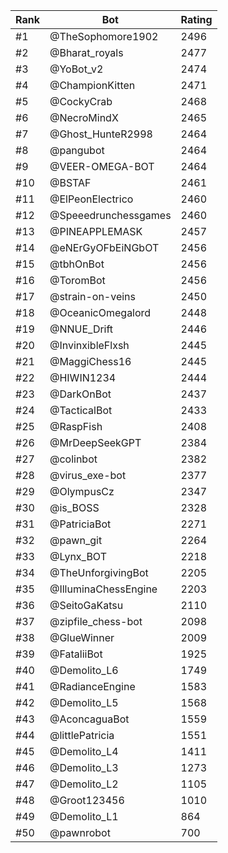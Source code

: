Rank|Bot|Rating
---|---|---
#1|@TheSophomore1902|2496
#2|@Bharat_royals|2477
#3|@YoBot_v2|2474
#4|@ChampionKitten|2471
#5|@CockyCrab|2468
#6|@NecroMindX|2465
#7|@Ghost_HunteR2998|2464
#8|@pangubot|2464
#9|@VEER-OMEGA-BOT|2464
#10|@BSTAF|2461
#11|@ElPeonElectrico|2460
#12|@Speeedrunchessgames|2460
#13|@PINEAPPLEMASK|2457
#14|@eNErGyOFbEiNGbOT|2456
#15|@tbhOnBot|2456
#16|@ToromBot|2456
#17|@strain-on-veins|2450
#18|@OceanicOmegalord|2448
#19|@NNUE_Drift|2446
#20|@InvinxibleFlxsh|2445
#21|@MaggiChess16|2445
#22|@HIWIN1234|2444
#23|@DarkOnBot|2437
#24|@TacticalBot|2433
#25|@RaspFish|2408
#26|@MrDeepSeekGPT|2384
#27|@colinbot|2382
#28|@virus_exe-bot|2377
#29|@OlympusCz|2347
#30|@is_BOSS|2328
#31|@PatriciaBot|2271
#32|@pawn_git|2264
#33|@Lynx_BOT|2218
#34|@TheUnforgivingBot|2205
#35|@IlluminaChessEngine|2203
#36|@SeitoGaKatsu|2110
#37|@zipfile_chess-bot|2098
#38|@GlueWinner|2009
#39|@FataliiBot|1925
#40|@Demolito_L6|1749
#41|@RadianceEngine|1583
#42|@Demolito_L5|1568
#43|@AconcaguaBot|1559
#44|@littlePatricia|1551
#45|@Demolito_L4|1411
#46|@Demolito_L3|1273
#47|@Demolito_L2|1105
#48|@Groot123456|1010
#49|@Demolito_L1|864
#50|@pawnrobot|700
